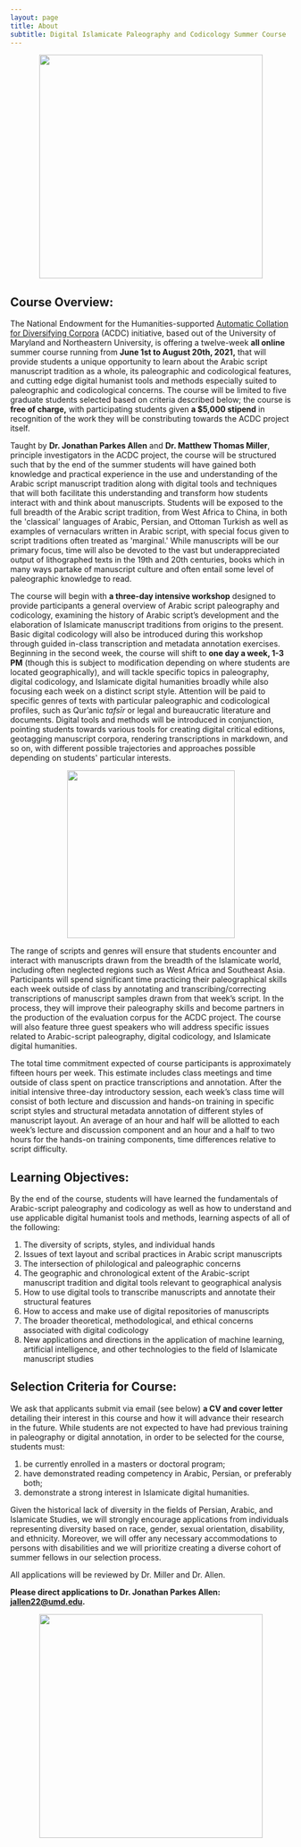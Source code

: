 ```yaml
---
layout: page
title: About
subtitle: Digital Islamicate Paleography and Codicology Summer Course
---
```

<center><img src="https://lh3.googleusercontent.com/PtzQDf1HvCGDmIByjM_rElVfyR-TOr6OOclvRXlO7-5E0XBv8Zg-tpJZYmKS4OV5mHSDXBQNuww8JKgblgt3EUpJkCoOj2VTWOSCPnj2irJMMhPttgHyoZEFK_74piPsrE74p-sOMMXLuUAGt6O9SMpb-qBST7Q5u7PxN3airwuIHYfmpwZFXMcljwy-YClV2vIAtpxzPjScQQbm42svaEbJ4HheK0Y2Cw3nH6qOwWicFCZ1DJhYO6iCFHSR3i6kSIDaQtwegNnrZs5JNByBB7tpHe8wDfJ42AvTx9TbdtcldOp6sF3qLqFo3ZFT8oBBmaWfD4hz0s5ly5V4VscC8QHgRBw8LSqH_RP-_Y5jMbPUdHgLB2jcAufsVK13DL4GBf2EYPhEFR72yd3FC0o4MCwF5N9PvDRqDvRXVd7RDGtuSrp89AU_JOhcLSqcBuaX6zut9721Yf5wE62D9e5JyzdOpz0lNnfiyR_yBH_rA42p5BNIroxk8386Lv5TG4Re5oUSoeuzoNkvANF9jDm-tazx8c2mhGwzfQhA5s5wpk35tiEA0cI2WejNns9Id_naCANgUuGOy3BuSwlkfS2aU6OtTIkKnfPx2-lNYdGOscxOCPgDOeuSUMFFxvW70YiSlt8QAhTj-HKjdmObyi6atLEzCw9OoBKT8iGee-8mlLcWFQJUIOVlGluky4LSaQ=w1072-h1606-no?authuser=0" width="400"></center>

Course Overview:
-----
The National Endowment for the Humanities-supported [Automatic Collation for Diversifying Corpora](http://islamicate-dh.github.io/AboutACDC/) (ACDC) initiative, based out of the University of Maryland and Northeastern University, is offering a twelve-week **all online** summer course running from **June 1st to August 20th, 2021,** that will provide students a unique opportunity to learn about the Arabic script manuscript tradition as a whole, its paleographic and codicological features, and cutting edge digital humanist tools and methods especially suited to paleographic and codicological concerns. The course will be limited to five graduate students selected based on criteria described below; the course is **free of charge,** with participating students given **a $5,000 stipend** in recognition of the work they will be constributing towards the ACDC project itself. 

Taught by **Dr. Jonathan Parkes Allen** and **Dr. Matthew Thomas Miller**, principle investigators in the ACDC project, the course will be structured such that by the end of the summer students will have gained both knowledge and practical experience in the use and understanding of the Arabic script manuscript tradition along with digital tools and techniques that will both facilitate this understanding and transform how students interact with and think about manuscripts. Students will be exposed to the full breadth of the Arabic script tradition, from West Africa to China, in both the 'classical' languages of Arabic, Persian, and Ottoman Turkish as well as examples of vernaculars written in Arabic script, with special focus given to script traditions often treated as 'marginal.' While manuscripts will be our primary focus, time will also be devoted to the vast but underappreciated output of lithographed texts in the 19th and 20th centuries, books which in many ways partake of manuscript culture and often entail some level of paleographic knowledge to read.

The course will begin with **a three-day intensive workshop** designed to provide participants a general overview of Arabic script paleography and codicology, examining the history of Arabic script’s development and the elaboration of Islamicate manuscript traditions from origins to the present. Basic digital codicology will also be introduced during this workshop through guided in-class transcription and metadata annotation exercises. Beginning in the second week, the course will shift to **one day a week, 1-3 PM** (though this is subject to modification depending on where students are located geographically), and will tackle specific topics in paleography, digital codicology, and Islamicate digital humanities broadly while also focusing each week on a distinct script style. Attention will be paid to specific genres of texts with particular paleographic and codicological profiles, such as Qur’anic _tafsīr_ or legal and bureaucratic literature and documents. Digital tools and methods will be introduced in conjunction, pointing students towards various tools for creating digital critical editions, geotagging manuscript corpora, rendering transcriptions in markdown, and so on, with different possible trajectories and approaches possible depending on students' particular interests. 

<center><img src="/islamicate-dh.github.io/img/BnFArabe409.jpeg" width="300"></center>

The range of scripts and genres will ensure that students encounter and interact with manuscripts drawn from the breadth of the Islamicate world, including often neglected regions such as West Africa and Southeast Asia. Participants will spend significant time practicing their paleographical skills each week outside of class by annotating and transcribing/correcting transcriptions of manuscript samples drawn from that week’s script. In the process, they will improve their paleography skills and become partners in the production of the evaluation corpus for the ACDC project. The course will also feature three guest speakers who will address specific issues related to Arabic-script paleography, digital codicology, and Islamicate digital humanities. 

The total time commitment expected of course participants is approximately fifteen hours per week. This estimate includes class meetings and time outside of class spent on practice transcriptions and annotation. After the initial intensive three-day introductory session, each week’s class time will consist of both lecture and discussion and hands-on training in specific script styles and structural metadata annotation of different styles of manuscript layout. An average of an hour and half will be allotted to each week’s lecture and discussion component and an hour and a half to two hours for the hands-on training components, time differences relative to script difficulty. 
   

Learning Objectives:
-------
By the end of the course, students will have learned the fundamentals of Arabic-script paleography and codicology as well as how to understand and use applicable digital humanist tools and methods, learning aspects of all of the following:

1. The diversity of scripts, styles, and individual hands
2. Issues of text layout and scribal practices in Arabic script manuscripts 
3. The intersection of philological and paleographic concerns 
4. The geographic and chronological extent of the Arabic-script manuscript tradition and digital tools relevant to geographical analysis
5. How to use digital tools to transcribe manuscripts and annotate their structural features
6. How to access and make use of digital repositories of manuscripts
7. The broader theoretical, methodological, and ethical concerns associated with digital codicology
8. New applications and directions in the application of machine learning, artificial intelligence, and other technologies to the field of Islamicate manuscript studies

Selection Criteria for Course:
-----
We ask that applicants submit via email (see below) **a CV and cover letter** detailing their interest in this course and how it will advance their research in the future. While students are not expected to have had previous training in paleography or digital annotation, in order to be selected for the course, students must:

1. be currently enrolled in a masters or doctoral program; 
2. have demonstrated reading competency in Arabic, Persian, or preferably both;
3. demonstrate a strong interest in Islamicate digital humanities. 

Given the historical lack of diversity in the fields of Persian, Arabic, and Islamicate Studies, we will strongly encourage applications from individuals representing diversity based on race, gender, sexual orientation, disability, and ethnicity. Moreover, we will offer any necessary accommodations to persons with disabilities and we will prioritize creating a diverse cohort of summer fellows in our selection process. 

All applications will be reviewed by Dr. Miller and Dr. Allen.

**Please direct applications to Dr. Jonathan Parkes Allen: jallen22@umd.edu.**


<center><img src="/islamicate-dh.github.io/img/nastaliq2.jpg" width="400"></center>